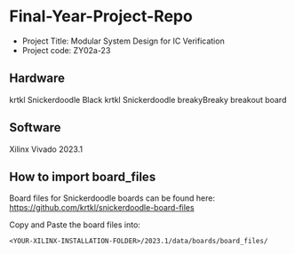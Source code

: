 ﻿# Final-Year-Project-Repo

- Project Title: Modular System Design for IC Verification
- Project code: ZY02a-23

## Hardware
krtkl Snickerdoodle Black
krtkl Snickerdoodle breakyBreaky breakout board

## Software
Xilinx Vivado 2023.1

## How to import board\_files
Board files for Snickerdoodle boards can be found here:
https://github.com/krtkl/snickerdoodle-board-files


Copy and Paste the board files into:
```
<YOUR-XILINX-INSTALLATION-FOLDER>/2023.1/data/boards/board_files/
```
